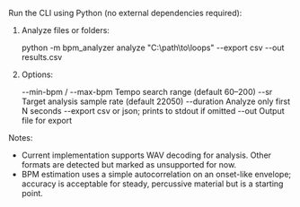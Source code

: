 Run the CLI using Python (no external dependencies required):

1) Analyze files or folders:

   python -m bpm_analyzer analyze "C:\\path\\to\\loops" --export csv --out results.csv

2) Options:

   --min-bpm / --max-bpm  Tempo search range (default 60–200)
   --sr                   Target analysis sample rate (default 22050)
   --duration             Analyze only first N seconds
   --export               csv or json; prints to stdout if omitted
   --out                  Output file for export

Notes:
- Current implementation supports WAV decoding for analysis. Other formats are detected but marked as unsupported for now.
- BPM estimation uses a simple autocorrelation on an onset-like envelope; accuracy is acceptable for steady, percussive material but is a starting point.

